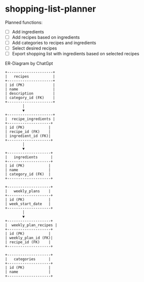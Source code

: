 # shopping-list-planner

Planned functions:
- [ ] Add ingredients 
- [ ] Add recipes based on ingredients
- [ ] Add categories to recipes and ingredients
- [ ] Select desired recipes
- [ ] Export shopping list with ingredients based on selected recipes

ER-Diagram by ChatGpt
```text
+---------------------+
|   recipes           |  
+---------------------+
| id (PK)             |
| name                |
| description         |
| category_id (FK)    |
+---------------------+
        │
        ▼
+---------------------+
|  recipe_ingredients |
+--------------------+
| id (PK)           |
| recipe_id (FK)    |
| ingredient_id (FK)|
+--------------------+
        │
        ▼
+--------------------+
|   ingredients      |
+--------------------+
| id (PK)           |
| name              |
| category_id (FK)  |
+--------------------+

+--------------------+
|   weekly_plans    |
+--------------------+
| id (PK)           |
| week_start_date   |
+--------------------+
        │
        ▼
+--------------------+
|  weekly_plan_recipes |
+--------------------+
| id (PK)           |
| weekly_plan_id (FK)|
| recipe_id (FK)    |
+--------------------+

+--------------------+
|   categories      |
+--------------------+
| id (PK)           |
| name              |
+--------------------+

```